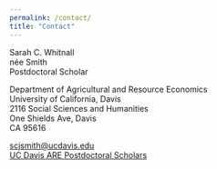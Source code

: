 ```yaml
---
permalink: /contact/
title: "Contact"
---
```


Sarah C. Whitnall  
n&#233;e Smith  
Postdoctoral Scholar  

Department of Agricultural and Resource Economics  
University of California, Davis  
2116 Social Sciences and Humanities  
One Shields Ave, Davis  
CA 95616

[scjsmith@ucdavis.edu](mailto:scjsmith@ucdavis.edu)  
[UC Davis ARE Postdoctoral Scholars](https://are.ucdavis.edu/people/postdocs/sarah-smith/)
